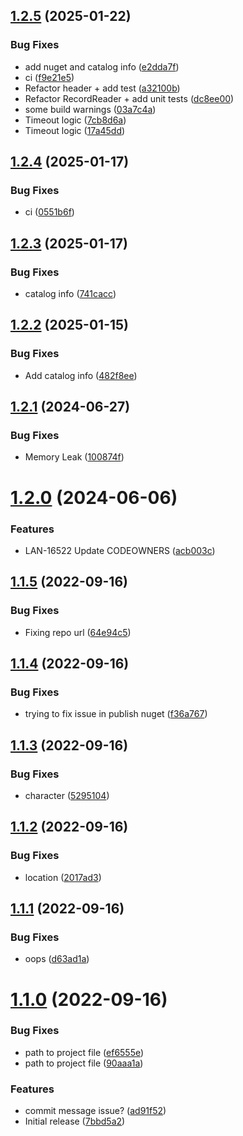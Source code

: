 ## [1.2.5](https://github.com/Lansweeper/Lansweeper.Heijden.Dns/compare/v1.2.4...v1.2.5) (2025-01-22)


### Bug Fixes

* add nuget and catalog info ([e2dda7f](https://github.com/Lansweeper/Lansweeper.Heijden.Dns/commit/e2dda7f0e1f9338fb2c5c2d818d3654acfe810ee))
* ci ([f9e21e5](https://github.com/Lansweeper/Lansweeper.Heijden.Dns/commit/f9e21e5f53eb022cfa067cfd7f1c215706fc4f05))
* Refactor header + add test ([a32100b](https://github.com/Lansweeper/Lansweeper.Heijden.Dns/commit/a32100b15017121b44cd97f3a792ba41bb5eab69))
* Refactor RecordReader + add unit tests ([dc8ee00](https://github.com/Lansweeper/Lansweeper.Heijden.Dns/commit/dc8ee0039d5e45d130e07b321ec37956c99d8c43))
* some build warnings ([03a7c4a](https://github.com/Lansweeper/Lansweeper.Heijden.Dns/commit/03a7c4a1bd2968d462686398c734c914f3728326))
* Timeout logic ([7cb8d6a](https://github.com/Lansweeper/Lansweeper.Heijden.Dns/commit/7cb8d6a5f7861031367de7461554feae5bb71443))
* Timeout logic ([17a45dd](https://github.com/Lansweeper/Lansweeper.Heijden.Dns/commit/17a45ddb0917774cbe5ba4f5c2c95529ca014ceb))

## [1.2.4](https://github.com/Lansweeper/Lansweeper.Heijden.Dns/compare/v1.2.3...v1.2.4) (2025-01-17)


### Bug Fixes

* ci ([0551b6f](https://github.com/Lansweeper/Lansweeper.Heijden.Dns/commit/0551b6f9dc37e50238e99b089415fb41cc9f648e))

## [1.2.3](https://github.com/Lansweeper/Lansweeper.Heijden.Dns/compare/v1.2.2...v1.2.3) (2025-01-17)


### Bug Fixes

* catalog info ([741cacc](https://github.com/Lansweeper/Lansweeper.Heijden.Dns/commit/741cacca6e4eb2e1852e22ff5fe8a2f929505a8b))

## [1.2.2](https://github.com/Lansweeper/Lansweeper.Heijden.Dns/compare/v1.2.1...v1.2.2) (2025-01-15)


### Bug Fixes

* Add catalog info ([482f8ee](https://github.com/Lansweeper/Lansweeper.Heijden.Dns/commit/482f8ee604c90f6e811ed851cd4b9101f18ebfab))

## [1.2.1](https://github.com/Lansweeper/Lansweeper.Heijden.Dns/compare/v1.2.0...v1.2.1) (2024-06-27)


### Bug Fixes

* Memory Leak ([100874f](https://github.com/Lansweeper/Lansweeper.Heijden.Dns/commit/100874f140eb87f367fd0b8882a8756d3b3911e4))

# [1.2.0](https://github.com/Lansweeper/Lansweeper.Heijden.Dns/compare/v1.1.5...v1.2.0) (2024-06-06)


### Features

* LAN-16522 Update CODEOWNERS ([acb003c](https://github.com/Lansweeper/Lansweeper.Heijden.Dns/commit/acb003cd7cc49310a7afceae40e7c028227ea79a))

## [1.1.5](https://github.com/Lansweeper/Lansweeper.Heijden.Dns/compare/v1.1.4...v1.1.5) (2022-09-16)


### Bug Fixes

* Fixing repo url ([64e94c5](https://github.com/Lansweeper/Lansweeper.Heijden.Dns/commit/64e94c55cd92d48acc439009786855baa55b5ebf))

## [1.1.4](https://github.com/Lansweeper/Lansweeper.Heijden.Dns/compare/v1.1.3...v1.1.4) (2022-09-16)


### Bug Fixes

* trying to fix issue in publish nuget ([f36a767](https://github.com/Lansweeper/Lansweeper.Heijden.Dns/commit/f36a7670b5c5ac16a01132aed541090b70b65ce9))

## [1.1.3](https://github.com/Lansweeper/Lansweeper.Heijden.Dns/compare/v1.1.2...v1.1.3) (2022-09-16)


### Bug Fixes

* character ([5295104](https://github.com/Lansweeper/Lansweeper.Heijden.Dns/commit/52951046d8b6f135f7036a6c542f33db24f4b8d2))

## [1.1.2](https://github.com/Lansweeper/Lansweeper.Heijden.Dns/compare/v1.1.1...v1.1.2) (2022-09-16)


### Bug Fixes

* location ([2017ad3](https://github.com/Lansweeper/Lansweeper.Heijden.Dns/commit/2017ad389c1e29eb520f1fd508ccd21328be49de))

## [1.1.1](https://github.com/Lansweeper/Lansweeper.Heijden.Dns/compare/v1.1.0...v1.1.1) (2022-09-16)


### Bug Fixes

* oops ([d63ad1a](https://github.com/Lansweeper/Lansweeper.Heijden.Dns/commit/d63ad1a99d366518eeb1117036657d953b5c8918))

# [1.1.0](https://github.com/Lansweeper/Lansweeper.Heijden.Dns/compare/v1.0.0...v1.1.0) (2022-09-16)


### Bug Fixes

* path to project file ([ef6555e](https://github.com/Lansweeper/Lansweeper.Heijden.Dns/commit/ef6555ed0586b9f0f770e0f6bb6662e18fdac803))
* path to project file ([90aaa1a](https://github.com/Lansweeper/Lansweeper.Heijden.Dns/commit/90aaa1af11547aa760f0f1dc0ae506825ea6b105))


### Features

* commit message issue? ([ad91f52](https://github.com/Lansweeper/Lansweeper.Heijden.Dns/commit/ad91f52824a1beb5984b7471575da4f2b10cc6d1))
* Initial release ([7bbd5a2](https://github.com/Lansweeper/Lansweeper.Heijden.Dns/commit/7bbd5a244680ae23e268f8ecbe3f2640d2f34cc5))
